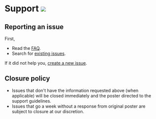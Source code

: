 # Support [![](https://isitmaintained.com/badge/resolution/portapps/insomnia-portable.svg)](https://isitmaintained.com/project/portapps/insomnia-portable)

## Reporting an issue

First,

* Read the [FAQ](http://portapps.github.io/doc/faq/).
* Search for [existing issues](https://github.com/portapps/insomnia-portable/issues?utf8=%E2%9C%93&q=).

If it did not help you, [create a new issue](https://github.com/portapps/insomnia-portable/issues).

## Closure policy

* Issues that don't have the information requested above (when applicable) will be closed immediately and the poster directed to the support guidelines.
* Issues that go a week without a response from original poster are subject to closure at our discretion.
